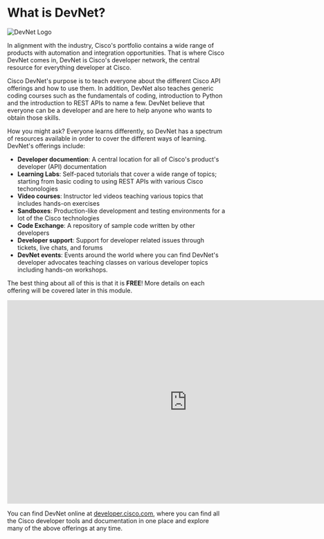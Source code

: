 # What is DevNet?

![DevNet Logo](images/devnet-logo-blue@2x.png)

In alignment with the industry, Cisco's portfolio contains a wide range of products with automation and integration opportunities. That is where Cisco DevNet comes in, DevNet is Cisco's developer network, the central resource for everything developer at Cisco.

Cisco DevNet's purpose is to teach everyone about the different Cisco API offerings and how to use them. In addition, DevNet also teaches generic coding courses such as the fundamentals of coding, introduction to Python and the introduction to REST APIs to name a few. DevNet believe that everyone can be a developer and are here to help anyone who wants to obtain those skills.

How you might ask? Everyone learns differently, so DevNet has a spectrum of resources available in order to cover the different ways of learning. DevNet's offerings include:

* **Developer documention**: A central location for all of Cisco's product's developer (API) documentation
* **Learning Labs**: Self-paced tutorials that cover a wide range of topics; starting from basic coding to using REST APIs with various Cisco techonologies
* **Video courses**: Instructor led videos teaching various topics that includes hands-on exercises
* **Sandboxes**: Production-like development and testing environments for a lot of the Cisco technologies
* **Code Exchange**: A repository of sample code written by other developers
* **Developer support**: Support for developer related issues through tickets, live chats, and forums
* **DevNet events**: Events around the world where you can find DevNet's developer advocates teaching classes on various developer topics including hands-on workshops.

The best thing about all of this is that it is **FREE**! More details on each offering will be covered later in this module.

<iframe width="830" height="470" src="https://www.youtube.com/embed/YuCgIUORimU" frameborder="0" allow="accelerometer; autoplay; encrypted-media; gyroscope; picture-in-picture" allowfullscreen></iframe>

You can find DevNet online at [developer.cisco.com](https://developer.cisco.com), where you can find all the Cisco developer tools and documentation in one place and explore many of the above offerings at any time.
